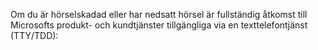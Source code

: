 <Token xmlns:xlink="http://www.w3.org/1999/xlink">Om du är hörselskadad eller har nedsatt hörsel är fullständig åtkomst till Microsofts produkt- och kundtjänster tillgängliga via en texttelefontjänst (TTY/TDD):</Token>

<!--HONumber=Jun16_HO4-->


